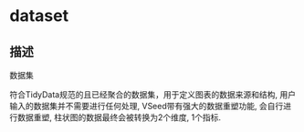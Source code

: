# dataset
## 描述
数据集

符合TidyData规范的且已经聚合的数据集，用于定义图表的数据来源和结构, 用户输入的数据集并不需要进行任何处理, VSeed带有强大的数据重塑功能, 会自行进行数据重塑, 柱状图的数据最终会被转换为2个维度, 1个指标.
